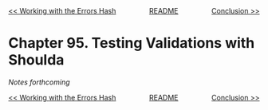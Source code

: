 <div>
<div style='float: left'><a href='ch94-working-with-the-errors-hash.md'>&lt;&lt; Working with the Errors Hash</a></div>
<div style='float: right'><a href='ch96-conclusion.md'>Conclusion &gt;&gt;</a></div>
<div style='float: inline-auto;text-align:center'><a href='README.md'>README</a></div>
<div style="clear: both"></div>
</div>

# Chapter 95. Testing Validations with Shoulda

*Notes forthcoming*

<div>
<div style='float: left'><a href='ch94-working-with-the-errors-hash.md'>&lt;&lt; Working with the Errors Hash</a></div>
<div style='float: right'><a href='ch96-conclusion.md'>Conclusion &gt;&gt;</a></div>
<div style='float: inline-auto;text-align:center'><a href='README.md'>README</a></div>
<div style="clear: both"></div>
</div>